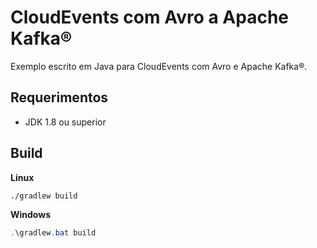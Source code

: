 # CloudEvents com Avro a Apache Kafka®

Exemplo escrito em Java para CloudEvents com Avro e Apache Kafka®.

## Requerimentos

- JDK 1.8 ou superior

## Build

__Linux__

```bash
./gradlew build
```

__Windows__

```powershell
.\gradlew.bat build
```
